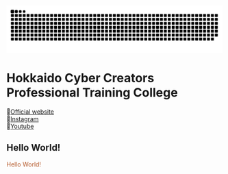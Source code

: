 <picture>
  <source media="(prefers-color-scheme: dark)" srcset="img/github-snake-dark.svg" />
  <source media="(prefers-color-scheme: light)" srcset="img/github-snake.svg" />
  <img alt="github-snake" src="img/github-snake.svg" />
</picture>

# Hokkaido Cyber Creators Professional Training College
🔗[Official website](https://yoshida-hcc.jp/)<br>
🔗[Instagram](https://www.instagram.com/yoshidajobi/)<br>
🔗[Youtube](https://www.youtube.com/@jobigame)

## Hello World!
<font color="b5592a">Hello World!</font>
